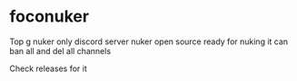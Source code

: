 # foconuker
Top g nuker only discord server nuker open source ready for nuking it can ban all and del all channels

Check releases for it
